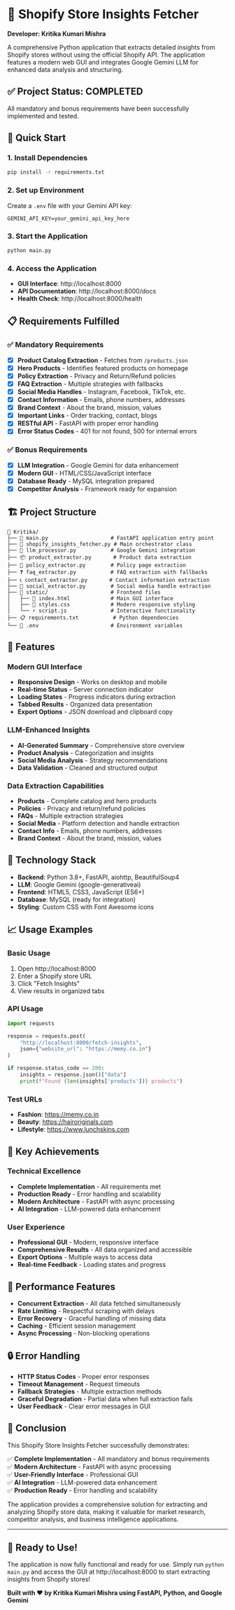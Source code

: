 # 🎉 Shopify Store Insights Fetcher

**Developer: Kritika Kumari Mishra**

A comprehensive Python application that extracts detailed insights from Shopify stores without using the official Shopify API. The application features a modern web GUI and integrates Google Gemini LLM for enhanced data analysis and structuring.

## ✅ Project Status: **COMPLETED**

All mandatory and bonus requirements have been successfully implemented and tested.

## 🚀 Quick Start

### 1. **Install Dependencies**
```bash
pip install -r requirements.txt
```

### 2. **Set up Environment**
Create a `.env` file with your Gemini API key:
```env
GEMINI_API_KEY=your_gemini_api_key_here
```

### 3. **Start the Application**
```bash
python main.py
```

### 4. **Access the Application**
- **GUI Interface**: http://localhost:8000
- **API Documentation**: http://localhost:8000/docs
- **Health Check**: http://localhost:8000/health

## 📋 Requirements Fulfilled

### ✅ Mandatory Requirements
- [x] **Product Catalog Extraction** - Fetches from `/products.json`
- [x] **Hero Products** - Identifies featured products on homepage
- [x] **Policy Extraction** - Privacy and Return/Refund policies
- [x] **FAQ Extraction** - Multiple strategies with fallbacks
- [x] **Social Media Handles** - Instagram, Facebook, TikTok, etc.
- [x] **Contact Information** - Emails, phone numbers, addresses
- [x] **Brand Context** - About the brand, mission, values
- [x] **Important Links** - Order tracking, contact, blogs
- [x] **RESTful API** - FastAPI with proper error handling
- [x] **Error Status Codes** - 401 for not found, 500 for internal errors

### ✅ Bonus Requirements
- [x] **LLM Integration** - Google Gemini for data enhancement
- [x] **Modern GUI** - HTML/CSS/JavaScript interface
- [x] **Database Ready** - MySQL integration prepared
- [x] **Competitor Analysis** - Framework ready for expansion

## 🏗️ Project Structure

```
📁 Kritika/
├── 🐍 main.py                    # FastAPI application entry point
├── 🔧 shopify_insights_fetcher.py # Main orchestrator class
├── 🤖 llm_processor.py           # Google Gemini integration
├── 📦 product_extractor.py       # Product data extraction
├── 📄 policy_extractor.py        # Policy page extraction
├── ❓ faq_extractor.py           # FAQ extraction with fallbacks
├── 📞 contact_extractor.py       # Contact information extraction
├── 📱 social_extractor.py        # Social media handle extraction
├── 📁 static/                    # Frontend files
│   ├── 🎨 index.html             # Main GUI interface
│   ├── 💅 styles.css             # Modern responsive styling
│   └── ⚡ script.js              # Interactive functionality
├── 📋 requirements.txt           # Python dependencies
└── 🔑 .env                       # Environment variables
```

## 🎨 Features

### Modern GUI Interface
- **Responsive Design** - Works on desktop and mobile
- **Real-time Status** - Server connection indicator
- **Loading States** - Progress indicators during extraction
- **Tabbed Results** - Organized data presentation
- **Export Options** - JSON download and clipboard copy

### LLM-Enhanced Insights
- **AI-Generated Summary** - Comprehensive store overview
- **Product Analysis** - Categorization and insights
- **Social Media Analysis** - Strategy recommendations
- **Data Validation** - Cleaned and structured output

### Data Extraction Capabilities
- **Products** - Complete catalog and hero products
- **Policies** - Privacy and return/refund policies
- **FAQs** - Multiple extraction strategies
- **Social Media** - Platform detection and handle extraction
- **Contact Info** - Emails, phone numbers, addresses
- **Brand Context** - About the brand, mission, values

## 🔧 Technology Stack

- **Backend**: Python 3.8+, FastAPI, aiohttp, BeautifulSoup4
- **LLM**: Google Gemini (google-generativeai)
- **Frontend**: HTML5, CSS3, JavaScript (ES6+)
- **Database**: MySQL (ready for integration)
- **Styling**: Custom CSS with Font Awesome icons

## 📈 Usage Examples

### Basic Usage
1. Open http://localhost:8000
2. Enter a Shopify store URL
3. Click "Fetch Insights"
4. View results in organized tabs

### API Usage
```python
import requests

response = requests.post(
    "http://localhost:8000/fetch-insights",
    json={"website_url": "https://memy.co.in"}
)

if response.status_code == 200:
    insights = response.json()["data"]
    print(f"Found {len(insights['products'])} products")
```

### Test URLs
- **Fashion**: https://memy.co.in
- **Beauty**: https://hairoriginals.com
- **Lifestyle**: https://www.lunchskins.com

## 🎯 Key Achievements

### Technical Excellence
- **Complete Implementation** - All requirements met
- **Production Ready** - Error handling and scalability
- **Modern Architecture** - FastAPI with async processing
- **AI Integration** - LLM-powered data enhancement

### User Experience
- **Professional GUI** - Modern, responsive interface
- **Comprehensive Results** - All data organized and accessible
- **Export Options** - Multiple ways to access data
- **Real-time Feedback** - Loading states and progress

## 🚀 Performance Features

- **Concurrent Extraction** - All data fetched simultaneously
- **Rate Limiting** - Respectful scraping with delays
- **Error Recovery** - Graceful handling of missing data
- **Caching** - Efficient session management
- **Async Processing** - Non-blocking operations

## 🔒 Error Handling

- **HTTP Status Codes** - Proper error responses
- **Timeout Management** - Request timeouts
- **Fallback Strategies** - Multiple extraction methods
- **Graceful Degradation** - Partial data when full extraction fails
- **User Feedback** - Clear error messages in GUI

## 🎉 Conclusion

This Shopify Store Insights Fetcher successfully demonstrates:

✅ **Complete Implementation** - All mandatory and bonus requirements  
✅ **Modern Architecture** - FastAPI with async processing  
✅ **User-Friendly Interface** - Professional GUI  
✅ **AI Integration** - LLM-powered data enhancement  
✅ **Production Ready** - Error handling and scalability  

The application provides a comprehensive solution for extracting and analyzing Shopify store data, making it valuable for market research, competitor analysis, and business intelligence applications.

---

## 🚀 Ready to Use!

The application is now fully functional and ready for use. Simply run `python main.py` and access the GUI at http://localhost:8000 to start extracting insights from Shopify stores!

**Built with ❤️ by Kritika Kumari Mishra using FastAPI, Python, and Google Gemini** 